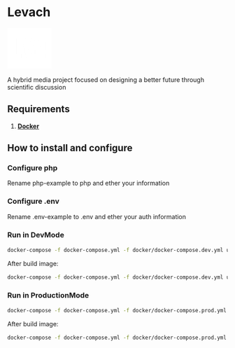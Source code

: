 # Levach

![](https://github.com/marxunion/levach/blob/main/frontend/src/assets/img/logo/logo.png?raw=true)

A hybrid media project focused on designing a better future through scientific discussion 

## Requirements

1. [**Docker**](https://www.docker.com/)

## How to install and configure

### Configure php
Rename php-example to php and ether your information

### Configure .env
Rename .env-example to .env and ether your auth information

### Run in DevMode
```bash
docker-compose -f docker-compose.yml -f docker/docker-compose.dev.yml up --build -d
```
After build image:
```bash
docker-compose -f docker-compose.yml -f docker/docker-compose.dev.yml up -d
```

### Run in ProductionMode
```bash
docker-compose -f docker-compose.yml -f docker/docker-compose.prod.yml up --build -d
```
After build image:
```bash
docker-compose -f docker-compose.yml -f docker/docker-compose.prod.yml up -d
```